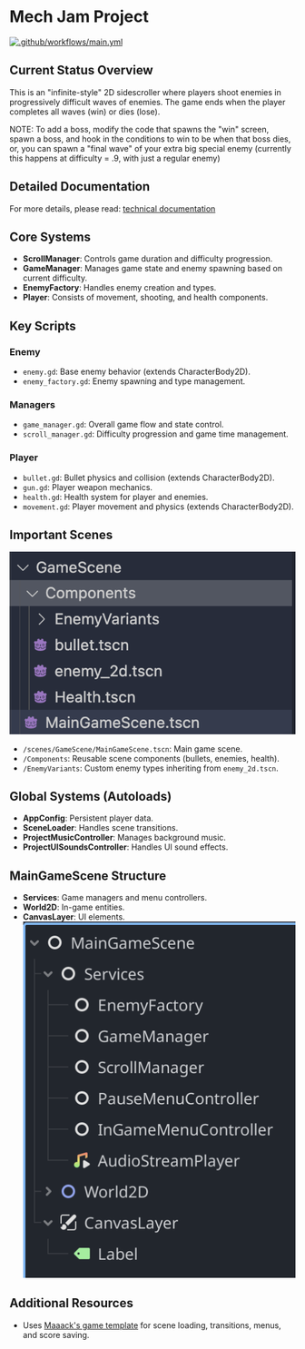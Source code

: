 # Mech Jam Project

[![.github/workflows/main.yml](https://github.com/flower-water-games/mech-preprod/actions/workflows/main.yml/badge.svg)](https://github.com/flower-water-games/mech-preprod/actions/workflows/main.yml)

## Current Status Overview
This is an "infinite-style" 2D sidescroller where players shoot enemies in progressively difficult waves of enemies. The game ends when the player completes all waves (win) or dies (lose).

NOTE: To add a boss, modify the code that spawns the "win" screen, spawn a boss, and hook in the conditions to win to be when that boss dies, or, you can spawn a "final wave" of your extra big special enemy (currently this happens at difficulty = .9, with just a regular enemy)

## Detailed Documentation

For more details, please read: [technical documentation](/documentation/README.md)


## Core Systems
- **ScrollManager**: Controls game duration and difficulty progression.
- **GameManager**: Manages game state and enemy spawning based on current difficulty.
- **EnemyFactory**: Handles enemy creation and types.
- **Player**: Consists of movement, shooting, and health components.

## Key Scripts
### Enemy
- `enemy.gd`: Base enemy behavior (extends CharacterBody2D).
- `enemy_factory.gd`: Enemy spawning and type management.

### Managers
- `game_manager.gd`: Overall game flow and state control.
- `scroll_manager.gd`: Difficulty progression and game time management.

### Player
- `bullet.gd`: Bullet physics and collision (extends CharacterBody2D).
- `gun.gd`: Player weapon mechanics.
- `health.gd`: Health system for player and enemies.
- `movement.gd`: Player movement and physics (extends CharacterBody2D).

## Important Scenes
![directory structure](/documentation/images/mainfiles.png)
- `/scenes/GameScene/MainGameScene.tscn`: Main game scene.
- `/Components`: Reusable scene components (bullets, enemies, health).
- `/EnemyVariants`: Custom enemy types inheriting from `enemy_2d.tscn`.

## Global Systems (Autoloads)
- **AppConfig**: Persistent player data.
- **SceneLoader**: Handles scene transitions.
- **ProjectMusicController**: Manages background music.
- **ProjectUISoundsController**: Handles UI sound effects.

## MainGameScene Structure
- **Services**: Game managers and menu controllers.
- **World2D**: In-game entities.
- **CanvasLayer**: UI elements.
![current scene tree](/documentation/images/image.png) 

## Additional Resources
- Uses [Maaack's game template](https://github.com/Maaack/Godot-Game-Template) for scene loading, transitions, menus, and score saving.


